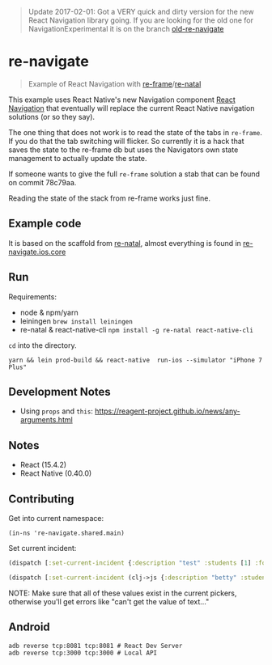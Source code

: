 > Update 2017-02-01: Got a VERY quick and dirty version for the new React Navigation library going. If you are looking for the old one for NavigationExperimental it is on the branch [old-re-navigate](https://github.com/vikeri/re-navigate/tree/old-re-navigate)

# re-navigate
> Example of React Navigation with [re-frame](https://github.com/Day8/re-frame)/[re-natal](https://github.com/drapanjanas/re-natal/)


This example uses React Native's new Navigation component [React Navigation](https://reactnavigation.org/) that eventually will replace the current React Native navigation solutions (or so they say).

The one thing that does not work is to read the state of the tabs in `re-frame`. If you do that the tab switching will flicker. So currently it is a hack that saves the state to the re-frame db but uses the Navigators own state management to actually update the state.

If someone wants to give the full `re-frame` solution a stab that can be found on commit 78c79aa.

Reading the state of the stack from re-frame works just fine.

## Example code

It is based on the scaffold from [re-natal](https://github.com/drapanjanas/re-natal/), almost everything is found in [re-navigate.ios.core](src/re_navigate/ios/core.cljs)

## Run

Requirements:
- node & npm/yarn
- leiningen `brew install leiningen`
- re-natal & react-native-cli `npm install -g re-natal react-native-cli`

`cd` into the directory.

```
yarn && lein prod-build && react-native  run-ios --simulator "iPhone 7 Plus"
```


## Development Notes

* Using `props` and `this`: https://reagent-project.github.io/news/any-arguments.html

## Notes

- React (15.4.2)
- React Native (0.40.0)


## Contributing

Get into current namespace:

```
(in-ns 're-navigate.shared.main)
```

Set current incident:
```clj
(dispatch [:set-current-incident {:description "test" :students [1] :follow_up false :location "Senior playground" :summary "Verbal dispute" :action_taken "Resolved through discussion"}])
```

```clj
(dispatch [:set-current-incident (clj->js {:description "betty" :students [1] :follow_up false :location "Senior playground" :summary "Verbal dispute" :action_taken "Resolved through discussion"})])
```

NOTE: Make sure that all of these values exist in the current pickers, otherwise
you'll get errors like "can't get the value of text..."


## Android

```
adb reverse tcp:8081 tcp:8081 # React Dev Server
adb reverse tcp:3000 tcp:3000 # Local API
```
